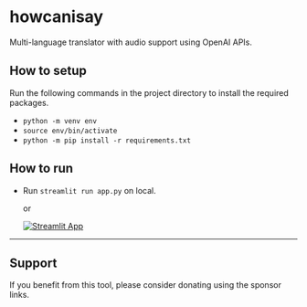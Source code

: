 howcanisay
==========

Multi-language translator with audio support using OpenAI APIs.


## How to setup

Run the following commands in the project directory to install the required packages.

* `python -m venv env`
* `source env/bin/activate`
* `python -m pip install -r requirements.txt`


## How to run

* Run `streamlit run app.py` on local.

    or

    [![Streamlit App](https://static.streamlit.io/badges/streamlit_badge_black_white.svg)](https://howcanisay.streamlit.app)

---

## Support

If you benefit from this tool, please consider donating using the sponsor links.
